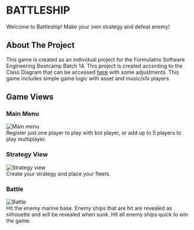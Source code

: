 # BATTLESHIP
Welcome to Battleship! Make your own strategy and defeat enemy!

## About The Project
This game is created as an individual project for the Formulatrix Software Engineering Bootcamp Batch 14. This project is created according to the Class Diagram that can be accessed [here](https://gist.github.com/rifrifai/f5e882b4280621faf105ab6ca3252072) with some adjustments. This game includes simple game logic with asset and music/sfx players.

## Game Views
### Main Menu
![Main menu](https://i.ibb.co.com/QjrCjwq2/Whats-App-Image-2025-08-08-at-00-33-08.jpg)
</br>
Register just one player to play with bot player, or add up to 5 players to play multiplayer.

### Strategy View
![Strategy view](https://i.ibb.co.com/Hfc480xx/Whats-App-Image-2025-08-08-at-00-33-31.jpg)
</br>
Create your strategy and place your fleets.

### Battle
![Battle](https://i.ibb.co.com/zHfsFXph/Whats-App-Image-2025-08-08-at-00-34-15.jpg)
</br>
Hit the enemy marine base. Enemy ships that are hit are revealed as silhouette and will be revealed when sunk. Hit all enemy ships quick to win the game.